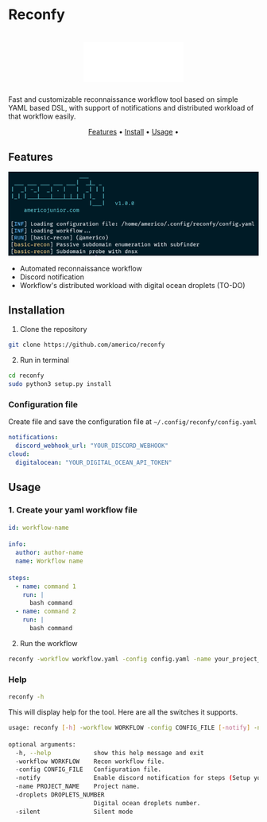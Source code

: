 # Reconfy

<h1 align="center">
  <img src="static/reconfy-logo.png" alt="reconfy" width="200px"></a>
  <br>
</h1>
<p>Fast and customizable reconnaissance workflow tool based on simple YAML based DSL, with support of notifications and distributed workload of that workflow easily.</p>

<p align="center">
  <a href="#features">Features</a> •
  <a href="#installation">Install</a> •
  <a href="#usage">Usage</a> •
</p>

## Features

<img src="static/reconfy-run.png" alt="reconfy"></a>

- Automated reconnaissance workflow
- Discord notification
- Workflow's distributed workload with digital ocean droplets (TO-DO)

## Installation

1. Clone the repository

```sh
git clone https://github.com/americo/reconfy
```

2. Run in terminal

```sh
cd reconfy
sudo python3 setup.py install
```

### Configuration file

Create file and save the configuration file at `~/.config/reconfy/config.yaml`

```yaml
notifications:
  discord_webhook_url: "YOUR_DISCORD_WEBHOOK"
cloud:
  digitalocean: "YOUR_DIGITAL_OCEAN_API_TOKEN"
```

## Usage

### 1. Create your yaml workflow file

```yaml
id: workflow-name

info:
  author: author-name
  name: Workflow name

steps:
  - name: command 1
    run: |
      bash command
  - name: command 2
    run: |
      bash command
```

2. Run the workflow

```sh
reconfy -workflow workflow.yaml -config config.yaml -name your_project_name
```

### Help

```sh
reconfy -h
```

This will display help for the tool. Here are all the switches it supports.

```sh
usage: reconfy [-h] -workflow WORKFLOW -config CONFIG_FILE [-notify] -name PROJECT_NAME [-droplets DROPLETS_NUMBER] [-silent]

optional arguments:
  -h, --help            show this help message and exit
  -workflow WORKFLOW    Recon workflow file.
  -config CONFIG_FILE   Configuration file.
  -notify               Enable discord notification for steps (Setup your config file first.)
  -name PROJECT_NAME    Project name.
  -droplets DROPLETS_NUMBER
                        Digital ocean droplets number.
  -silent               Silent mode
```
